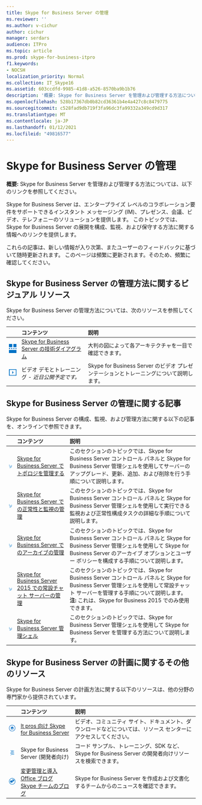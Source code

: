 ```yaml
---
title: Skype for Business Server の管理
ms.reviewer: ''
ms.author: v-cichur
author: cichur
manager: serdars
audience: ITPro
ms.topic: article
ms.prod: skype-for-business-itpro
f1.keywords:
- NOCSH
localization_priority: Normal
ms.collection: IT_Skype16
ms.assetid: 603ccdfd-9985-41d8-a526-8570ba9b1b76
description: '概要: Skype for Business Server を管理および管理する方法については、次のリンクを参照してください。'
ms.openlocfilehash: 528b17367db0b82cd36361b4e4a427c8c8479775
ms.sourcegitcommit: c528fad9db719f3fa96dc3fa99332a349cd9d317
ms.translationtype: MT
ms.contentlocale: ja-JP
ms.lasthandoff: 01/12/2021
ms.locfileid: "49816577"
---
```

# <a name="manage-skype-for-business-server"></a>Skype for Business Server の管理 

**概要:** Skype for Business Server を管理および管理する方法については、以下のリンクを参照してください。
  
Skype for Business Server は、エンタープライズ レベルのコラボレーション要件をサポートできるインスタント メッセージング (IM)、プレゼンス、会議、ビデオ、テレフォニーのソリューションを提供します。 このトピックでは、Skype for Business Server の展開を構成、監視、および保守する方法に関する情報へのリンクを提供します。 
  
これらの記事は、新しい情報が入り次第、またユーザーのフィードバックに基づいて随時更新されます。 このページは頻繁に更新されます。そのため、頻繁に確認してください。

## <a name="visual-resources-about-how-to-manage-skype-for-business-server"></a>Skype for Business Server の管理方法に関するビジュアル リソース

Skype for Business Server の管理方法については、次のリソースを参照してください。
  
||**コンテンツ**|**説明**|
|:-----|:-----|:-----|
|![技術ダイアグラムのアイコン](../media/87de0d09-77fd-46f2-b9f6-99a7998fd332.png)|[Skype for Business Server の技術ダイアグラム](../technical-diagrams.md) <br/> |大判の図によって各アーキテクチャを一目で確認できます。  <br/> |
|![ビデオのアイコン](../media/143e0d86-1c68-482a-9bf9-93e7966acca0.png)|ビデオ デモとトレーニング -  *近日公開予定です。*  <br/> |Skype for Business Server のビデオ プレゼンテーションとトレーニングについて説明します。  <br/> |
   
##  <a name="articles-about-managing-skype-for-business-server"></a>Skype for Business Server の管理に関する記事

Skype for Business Server の構成、監視、および管理方法に関する以下の記事を、オンラインで参照できます。 
  
||**コンテンツ**|**説明**|
|:-----|:-----|:-----|
|![数値の使い方アイコン](../media/d73b5029-a6ba-4abd-9197-d8151dabf56e.png)|[Skype for Business Server でトポロジを管理する](topology/topology.md) <br/> |このセクションのトピックでは、Skype for Business Server コントロール パネルと Skype for Business Server 管理シェルを使用してサーバーのアップグレード、更新、追加、および削除を行う手順について説明します。  <br/> |
|![数値の使い方アイコン](../media/d73b5029-a6ba-4abd-9197-d8151dabf56e.png)|[Skype for Business Server での正常性と監視の管理](health-and-monitoring/health-and-monitoring.md) <br/> |このセクションのトピックでは、Skype for Business Server コントロール パネルと Skype for Business Server 管理シェルを使用して実行できる監視および正常性構成タスクの詳細な手順について説明します。  <br/> |
|![数値の使い方アイコン](../media/d73b5029-a6ba-4abd-9197-d8151dabf56e.png)|[Skype for Business Server でのアーカイブの管理](archiving/archiving.md) <br/> |このセクションのトピックでは、Skype for Business Server コントロール パネルと Skype for Business Server 管理シェルを使用して Skype for Business Server のアーカイブ オプションとユーザー ポリシーを構成する手順について説明します。  <br/> |
|![数値の使い方アイコン](../media/d73b5029-a6ba-4abd-9197-d8151dabf56e.png)|[Skype for Business Server 2015 での常設チャット サーバーの管理](persistent-chat/persistent-chat.md) <br/> |このセクションのトピックでは、Skype for Business Server コントロール パネルと Skype for Business Server 管理シェルを使用して常設チャット サーバーを管理する手順について説明します。  <br/> **注:** これは、Skype for Business 2015 でのみ使用できます。|
|![数値の使い方アイコン](../media/d73b5029-a6ba-4abd-9197-d8151dabf56e.png)|[Skype for Business Server 管理シェル](management-shell.md) <br/> |このセクションのトピックでは、Skype for Business Server 管理シェルを使用して Skype for Business Server を管理する方法について説明します。  <br/> |
   
## <a name="additional-resources-about-planning-for-skype-for-business-server"></a>Skype for Business Server の計画に関するその他のリソース

Skype for Business Server の計画方法に関する以下のリソースは、他の分野の専門家から提供されています。 
  
||**コンテンツ**|**説明**|
|:-----|:-----|:-----|
|![ドキュメントのアイコン](../media/4eff581b-890b-46cb-8224-a4122137d27e.png)|[It pros 向け Skype for Business Server](https://go.microsoft.com/fwlink/p/?LinkId=527960) <br/> |ビデオ、コミュニティ サイト、ドキュメント、ダウンロードなどについては、リソース センターにアクセスしてください。 |
|![開発者向けコンテンツのアイコン](../media/3626138a-2778-407e-911f-a0dcbdc36684.png)|Skype for Business Server (開発者向け)  <br/> |コード サンプル、トレーニング、SDK など、Skype for Business Server の開発者向けリソースを検索できます。 |
|![ニュース、ブログなどのためのアイコン](../media/ac692cb8-7db8-4810-b53f-1bc88b1e4cac.png)|[変更管理と導入](https://go.microsoft.com/fwlink/p/?LinkId=532796) <br/> [Office ブログ](https://go.microsoft.com/fwlink/p/?LinkId=528899) <br/> [Skype チームのブログ](https://go.microsoft.com/fwlink/p/?LinkId=532818) <br/> |Skype for Business Server を作成および文書化するチームからのニュースを確認できます。  |
   

